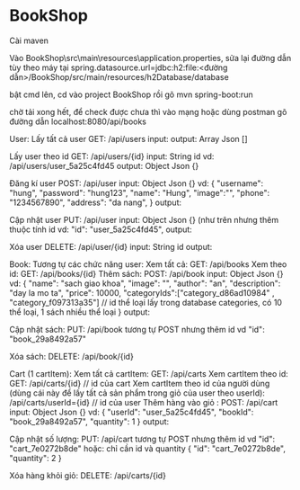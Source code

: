 # BookShop

Cài maven

Vào BookShop\src\main\resources\application.properties, 
sửa lại đường dẫn tùy theo máy tại spring.datasource.url=jdbc:h2:file:<đường dẫn>/BookShop/src/main/resources/h2Database/database

bật cmd lên, cd vào project BookShop rồi gõ mvn spring-boot:run

chờ tải xong hết, để check được chưa thì vào mạng hoặc dùng postman gõ đường dẫn localhost:8080/api/books





User:
Lấy tất cả user
GET: /api/users
input:
output: Array Json [] 

Lấy user theo id
GET: /api/users/{id}
input: String id vd: /api/users/user_5a25c4fd45
output: Object Json {}

Đăng kí user
POST: /api/user
input: Object Json {}
vd: {
    "username": "hung",
    "password": "hung123",
    "name": "Hung",
    "image":"",
    "phone": "1234567890",
    "address": "da nang",
}
output:

Cập nhật user
PUT: /api/user
input: Object Json {} (như trên nhưng thêm thuộc tính id vd: "id": "user_5a25c4fd45",
output:

Xóa user 
DELETE: /api/user/{id}
input: String id
output:






Book:
Tương tự các chức năng user:
Xem tất cả: GET: /api/books
Xem theo id: GET: /api/books/{id}
Thêm sách: POST: /api/book
input: Object Json {}
vd: {
    "name": "sach giao khoa",
    "image": "",
    "author": "an",
    "description": "day la mo ta",
    "price": 10000,
    "categoryIds":["category_d86ad10984" , "category_f097313a35"]           // id thể loại lấy trong database categories, có 10 thể loại, 1 sách nhiều thể loại
}
output:

Cập nhật sách: PUT: /api/book
tương tự POST nhưng thêm id vd "id": "book_29a8492a57"

Xóa sách: DELETE: /api/book/{id}






Cart (1 cartItem):
Xem tất cả cartItem: GET: /api/carts
Xem cartItem theo id: GET: /api/carts/{id}      // id của cart
Xem cartItem theo id của người dùng (dùng cái này để lấy tất cả sản phẩm trong giỏ của user theo userId): /api/carts/userId={id}        // id của user
Thêm hàng vào giỏ : POST: /api/cart
input: Object Json {}
vd: {
   "userId": "user_5a25c4fd45",
   "bookId": "book_29a8492a57",
   "quantity": 1
}
output:

Cập nhật số lượng: PUT: /api/cart
tương tự POST nhưng thêm id vd "id": "cart_7e0272b8de"
hoặc: chỉ cần id và quantity
{
   "id": "cart_7e0272b8de",
   "quantity": 2
}

Xóa hàng khỏi giỏ: DELETE: /api/carts/{id}
























